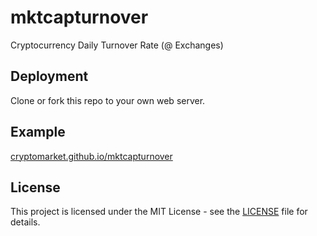 # mktcapturnover
Cryptocurrency Daily Turnover Rate (@ Exchanges)

## Deployment
Clone or fork this repo to your own web server.

## Example
[cryptomarket.github.io/mktcapturnover](https://cryptomarket.github.io/mktcapturnover/)

## License
This project is licensed under the MIT License - see the [LICENSE](LICENSE) file for details.
